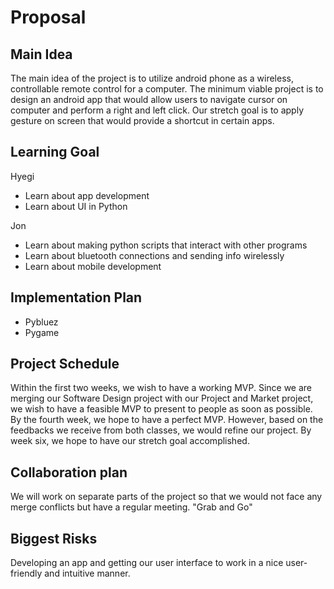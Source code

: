 # Proposal
## Main Idea
The main idea of the project is to utilize android phone as a wireless, controllable remote control for a computer. The minimum viable project is to design an android app that would allow users to navigate cursor on computer and perform a right and left click. Our stretch goal is to apply gesture on screen that would provide a shortcut in certain apps.
## Learning Goal
Hyegi
* Learn about app development
* Learn about UI in Python

Jon
* Learn about making python scripts that interact with other programs
* Learn about bluetooth connections and sending info wirelessly
* Learn about mobile development


## Implementation Plan
* Pybluez
* Pygame
## Project Schedule
Within the first two weeks, we wish to have a working MVP. Since we are merging our Software Design project with our Project and Market project, we wish to have a feasible MVP to present to people as soon as possible. By the fourth week, we hope to have a perfect MVP. However, based on the feedbacks we receive from both classes, we would refine our project. By week six, we hope to have our stretch goal accomplished.  
## Collaboration plan
We will work on separate parts of the project so that we would not face any merge conflicts but have a regular meeting. "Grab and Go"

## Biggest Risks
Developing an app and getting our user interface to work in a nice user-friendly and intuitive manner.
